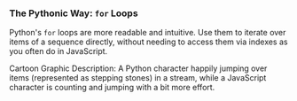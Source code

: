 ### The Pythonic Way: `for` Loops

Python's `for` loops are more readable and intuitive. Use them to iterate over items of a sequence directly, without needing to access 
them via indexes as you often do in JavaScript.


Cartoon Graphic Description: A Python character happily jumping over items (represented as stepping stones) in a stream, while a 
JavaScript character is counting and jumping with a bit more effort.
